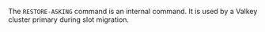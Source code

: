 The `RESTORE-ASKING` command is an internal command.
It is used by a Valkey cluster primary during slot migration.